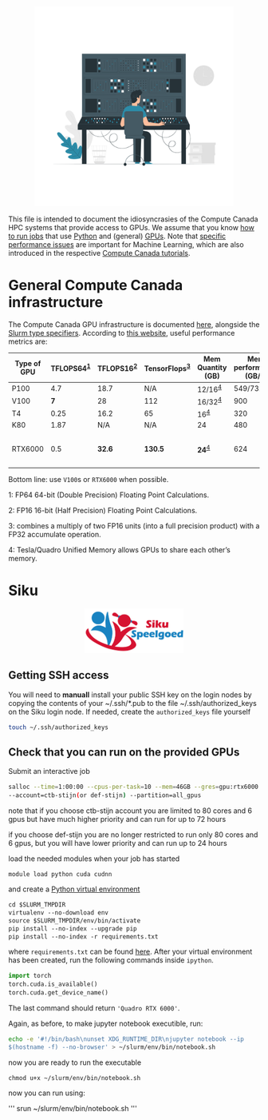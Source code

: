 <p align="center">
<img src="../media/hpc-gpu.png" width="400">
</p>

This file is intended to document the idiosyncrasies of the Compute Canada HPC systems that provide access to GPUs. We assume that you know [how to run jobs](https://docs.computecanada.ca/wiki/Running_jobs) that use [Python](https://docs.computecanada.ca/wiki/Python) and (general) [GPUs](https://docs.computecanada.ca/wiki/Using_GPUs_with_Slurm). Note that [specific performance issues](https://docs.computecanada.ca/wiki/AI_and_Machine_Learning) are important for Machine Learning, which are also introduced in the respective [Compute Canada tutorials](https://docs.computecanada.ca/wiki/Tutoriel_Apprentissage_machine/en).

# General Compute Canada infrastructure

The Compute Canada GPU infrastructure is documented [here](https://docs.computecanada.ca/wiki/Using_GPUs_with_Slurm#Available_hardware), alongside the [Slurm type specifiers](https://docs.computecanada.ca/wiki/Running_jobs). According to [this website](https://www.microway.com/knowledge-center-articles/comparison-of-nvidia-geforce-gpus-and-nvidia-tesla-gpus/), useful performance metrics are:

| Type of GPU | TFLOPS64<sup>[1](#myfootnote1)</sup> | TFLOPS16<sup>[2](#myfootnote2)</sup> | TensorFlops<sup>[3](#myfootnote3)</sup> | Mem Quantity (GB) | Mem performance (GB/s) | Comments |
| --- | --- | --- | --- | --- | --- | --- |
| P100 | 4.7 | 18.7 | N/A | 12/16<sup>[4](#myfootnote4)</sup> | 549/732 |
| V100 | **7** | 28 | 112 | 16/32<sup>[4](#myfootnote4)</sup> | 900 |
| T4 | 0.25 | 16.2 | 65 | 16<sup>[4](#myfootnote4)</sup> | 320 |
| K80 | 1.87 | N/A | N/A | 24 | 480 | 
| RTX6000 | 0.5 | **32.6** | **130.5** | **24**<sup>[4](#myfootnote4)</sup> | 624 | Currently only available on Siku |

Bottom line: use `V100`s or `RTX6000` when possible.

<a name="myfootnote1">1</a>: FP64 64-bit (Double Precision) Floating Point Calculations.

<a name="myfootnote2">2</a>: FP16 16-bit (Half Precision) Floating Point Calculations.

<a name="myfootnote3">3</a>: combines a multiply of two FP16 units (into a full precision product) with a FP32 accumulate operation.

<a name="myfootnote4">4</a>: Tesla/Quadro Unified Memory allows GPUs to share each other’s memory.

# Siku 

<p align="center">
<img src="../media/siku.jpeg" width="200">
</p>

## Getting SSH access

You will need to **manuall** install your public SSH key on the login nodes by copying the contents of your ~/.ssh/*.pub to the file ~/.ssh/authorized_keys on the Siku login node. If needed, create the `authorized_keys` file yourself 

```bash
touch ~/.ssh/authorized_keys
```

## Check that you can run on the provided GPUs

Submit an interactive job


```bash
salloc --time=1:00:00 --cpus-per-task=10 --mem=46GB --gres=gpu:rtx6000:1 
--account=ctb-stijn(or def-stijn) --partition=all_gpus
```
note that if you choose ctb-stijn account you are limited to 80 cores 
and 6 gpus but have much higher priority and can run for up to 72 hours

if you choose def-stijn you are no longer restricted to run only 80 
cores and 6 gpus, but you will have lower priority and can run up to 24 
hours

load the needed modules when your job has started

```
module load python cuda cudnn
```

and create a [Python virtual environment](https://docs.computecanada.ca/wiki/Python)

```
cd $SLURM_TMPDIR
virtualenv --no-download env
source $SLURM_TMPDIR/env/bin/activate
pip install --no-index --upgrade pip
pip install --no-index -r requirements.txt
```

where `requirements.txt` can be found [here](requirements.txt). After your virtual environment has been created, run the following commands inside `ipython`.

```python
import torch
torch.cuda.is_available()
torch.cuda.get_device_name()
```

The last command should return `'Quadro RTX 6000'`.

Again, as before, to make jupyter notebook executible, run:

```bash
echo -e '#!/bin/bash\nunset XDG_RUNTIME_DIR\njupyter notebook --ip 
$(hostname -f) --no-browser' > ~/slurm/env/bin/notebook.sh
```
now you are ready to run the executable

```
chmod u+x ~/slurm/env/bin/notebook.sh
```

now you can run using:

'''
srun ~/slurm/env/bin/notebook.sh
'''
